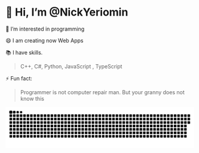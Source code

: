 <h1>👋 Hi, I’m @NickYeriomin</h1>
<p>👀 I’m interested in programming</p>
<p>😄 I am creating now Web Apps</p>
<p>📚 I have skills. <blockquote>C++, C#, Python, JavaScript , TypeScript</blockquote> </p>
<p>⚡ Fun fact:
  <blockquote>Programmer is not computer repair man. But your granny does not know this </blockquote>
</p>
<img src='contributions.svg'> 
